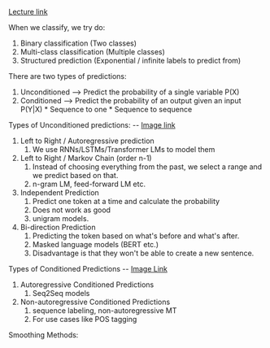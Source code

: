 [Lecture link](https://youtu.be/111E7iaRgY4?list=PL8PYTP1V4I8D4BeyjwWczukWq9d8PNyZp)

When we classify, we try do:
1. Binary classification (Two classes)
2. Multi-class classification (Multiple classes)
3. Structured prediction (Exponential / infinite labels to predict from)

There are two types of predictions:
1. Unconditioned --> Predict the probability of a single variable P(X)
2. Conditioned --> Predict the probability of an output given an input P(Y|X)
		* Sequence to one
		* Sequence to sequence

Types of Unconditioned predictions: -- [Image link](https://drive.google.com/file/d/1Avhy_xL425AXbvthtYwdu1DSyz1Dmq5R/view?usp=sharing)

1. Left to Right / Autoregressive prediction
	1. We use RNNs/LSTMs/Transformer LMs to model them
2. Left to Right / Markov Chain (order n-1)
	1.  Instead of choosing everything from the past, we select a range and we predict based on that.
	2. n-gram LM, feed-forward LM etc.
3. Independent Prediction
	1. Predict one token at a time and calculate the probability
	2. Does not work as good
	3. unigram models.
4. Bi-direction Prediction
	1. Predicting the token based on what's before and what's after.
	2. Masked language models (BERT etc.)
	3. Disadvantage is that they won't be able to create a new sentence.

Types of Conditioned Predictions  -- [Image Link](https://drive.google.com/file/d/1WFssme30LRuWg66p9WSrTG5seOgpjkmB/view?usp=drive_link)
1. Autoregressive Conditioned Predictions
	1. Seq2Seq models
2. Non-autoregressive Conditioned Predictions
	1. sequence labeling, non-autoregressive MT
	2. For use cases like POS tagging

Smoothing Methods:






